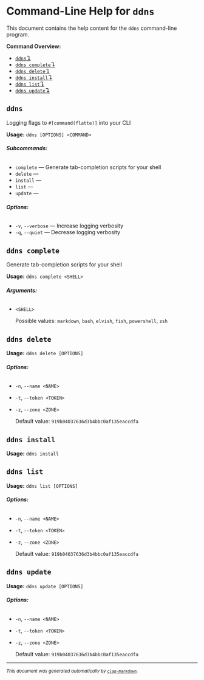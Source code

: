 # Command-Line Help for `ddns`

This document contains the help content for the `ddns` command-line program.

**Command Overview:**

- [`ddns`↴](#ddns)
- [`ddns complete`↴](#ddns-complete)
- [`ddns delete`↴](#ddns-delete)
- [`ddns install`↴](#ddns-install)
- [`ddns list`↴](#ddns-list)
- [`ddns update`↴](#ddns-update)

## `ddns`

Logging flags to `#[command(flatte)]` into your CLI

**Usage:** `ddns [OPTIONS] <COMMAND>`

###### **Subcommands:**

- `complete` — Generate tab-completion scripts for your shell
- `delete` —
- `install` —
- `list` —
- `update` —

###### **Options:**

- `-v`, `--verbose` — Increase logging verbosity
- `-q`, `--quiet` — Decrease logging verbosity

## `ddns complete`

Generate tab-completion scripts for your shell

**Usage:** `ddns complete <SHELL>`

###### **Arguments:**

- `<SHELL>`

  Possible values: `markdown`, `bash`, `elvish`, `fish`, `powershell`, `zsh`

## `ddns delete`

**Usage:** `ddns delete [OPTIONS]`

###### **Options:**

- `-n`, `--name <NAME>`
- `-t`, `--token <TOKEN>`
- `-z`, `--zone <ZONE>`

  Default value: `919b04037636d3b4bbc0af135eaccdfa`

## `ddns install`

**Usage:** `ddns install`

## `ddns list`

**Usage:** `ddns list [OPTIONS]`

###### **Options:**

- `-n`, `--name <NAME>`
- `-t`, `--token <TOKEN>`
- `-z`, `--zone <ZONE>`

  Default value: `919b04037636d3b4bbc0af135eaccdfa`

## `ddns update`

**Usage:** `ddns update [OPTIONS]`

###### **Options:**

- `-n`, `--name <NAME>`
- `-t`, `--token <TOKEN>`
- `-z`, `--zone <ZONE>`

  Default value: `919b04037636d3b4bbc0af135eaccdfa`

<hr/>

<small><i>
This document was generated automatically by
<a href="https://crates.io/crates/clap-markdown"><code>clap-markdown</code></a>.
</i></small>
